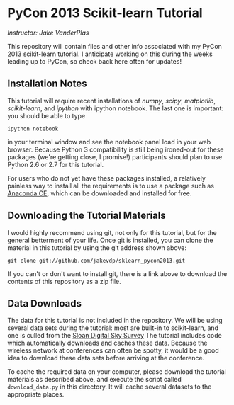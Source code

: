 PyCon 2013 Scikit-learn Tutorial
================================

*Instructor: Jake VanderPlas*

This repository will contain files and other info associated with my PyCon
2013 scikit-learn tutorial.  I anticipate working on this during the weeks
leading up to PyCon, so check back here often for updates!

Installation Notes
------------------
This tutorial will require recent installations of *numpy*, *scipy*,
*matplotlib*, *scikit-learn*, and *ipython* with ipython notebook.
The last one is important: you should be able to type

    ipython notebook

in your terminal window and see the notebook panel load in your web browser.
Because Python 3 compatibility is still being ironed-out for these packages
(we're getting close, I promise!) participants should plan to use Python 2.6
or 2.7 for this tutorial.

For users who do not yet have these  packages installed, a relatively
painless way to install all the requirements is to use a package such as
[Anaconda CE](http://store.continuum.io/ "Anaconda CE"), which can be
downloaded and installed for free.

Downloading the Tutorial Materials
----------------------------------
I would highly recommend using git, not only for this tutorial, but for the
general betterment of your life.  Once git is installed, you can clone the
material in this tutorial by using the git address shown above:

    git clone git://github.com/jakevdp/sklearn_pycon2013.git

If you can't or don't want to install git, there is a link above to download
the contents of this repository as a zip file.

Data Downloads
--------------
The data for this tutorial is not included in the repository.  We will be
using several data sets during the tutorial: most are built-in to scikit-learn,
and one is culled from the
[Sloan Digital Sky Survey](http://skyserver.sdss.org/public/en/)
The tutorial includes code which automatically downloads and caches these
data.  Because the wireless network
at conferences can often be spotty, it would be a good idea to download these
data sets before arriving at the conference.

To cache the required data on your computer, please download the tutorial
materials as described above, and execute the script called
``download_data.py`` in this directory.  It will cache several datasets to
the appropriate places.